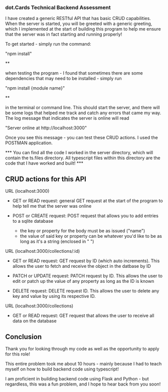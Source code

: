 ### dot.Cards Technical Backend Assessment

I have created a generic RESTful API that has basic CRUD capabilities. When the server is started, you will be greeted with a generic greeting, which I implemented at the start of building this program to help me ensure that the server was in fact starting and running properly!

To get started - simply run the command:

"npm install"

** 

when testing the program - I found that sometimes there are some dependencies that may need to be installed - simply run

"npm install {module name}"

**

in the terminal or command line. This should start the server, and there will be some logs that helped me track and catch any errors that came my way. The log message that indicates the server is online will read 

"Server online at http://localhost:3000"

Once you see this message - you can test these CRUD actions. I used the POSTMAN application.

*** You can find all the code I worked in the server directory, which will contain the ts.files directory. All typescript files within this directory are the code that I have worked and built! ***

## CRUD actions for this API

URL (localhost:3000)
- GET or READ request: general GET request at the start of the program to help tell me that the server was online

- POST or CREATE request: POST request that allows you to add entries to a sqlite database
    - the key or property for the body must be as issued ("name")
    - the value of said key or property can be whatever you'd like to be as long as it's a string (enclosed in " ")

URL (localhost:3000/collections/:id)
- GET or READ request: GET request by ID (which auto increments). This allows the user to fetch and receive the object in the datbase by ID

- PATCH or UPDATE request: PATCH request by ID. This allows the user to edit or patch up the value of any property as long as the ID is known

- DELETE request: DELETE request ID. This allows the user to delete any key and value by using its respective ID.

URL (localhost:3000/collections)
- GET or READ request: GET request that allows the user to receive all data on the database

## Conclusion

Thank you for looking through my code as well as the opportunity to apply for this role!

This entire problem took me about 10 hours - mainly because I had to teach myself on how to build backend code using typescript!

I am proficient in building backend code using Flask and Python - but regardless, this was a fun problem, and I hope to hear back from you soon!
